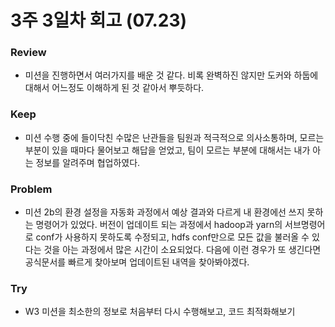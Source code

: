 # 3주 3일차 회고 (07.23)

### Review
- 미션을 진행하면서 여러가지를 배운 것 같다. 비록 완벽하진 않지만 도커와 하둡에 대해서 어느정도 이해하게 된 것 같아서 뿌듯하다.

### Keep
- 미션 수행 중에 들이닥친 수많은 난관들을 팀원과 적극적으로 의사소통하며, 모르는 부분이 있을 때마다 물어보고 해답을 얻었고, 팀이 모르는 부분에 대해서는 내가 아는 정보를 알려주며 협업하였다.

### Problem
- 미션 2b의 환경 설정을 자동화 과정에서 예상 결과와 다르게 내 환경에선 쓰지 못하는 명령어가 있었다. 버전이 업데이트 되는 과정에서 hadoop과 yarn의 서브명령어로 conf가 사용하지 못하도록 수정되고, hdfs conf만으로 모든 값을 불러올 수 있다는 것을 아는 과정에서 많은 시간이 소요되었다. 다음에 이런 경우가 또 생긴다면 공식문서를 빠르게 찾아보며 업데이트된 내역을 찾아봐야겠다.

### Try
- W3 미션을 최소한의 정보로 처음부터 다시 수행해보고, 코드 최적화해보기
